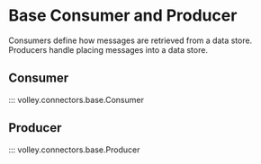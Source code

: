 # Base Consumer and Producer

Consumers define how messages are retrieved from a data store. Producers handle placing messages into a data store.

## Consumer
::: volley.connectors.base.Consumer

## Producer
::: volley.connectors.base.Producer
